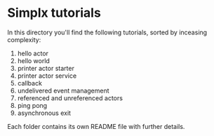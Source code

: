 # Simplx tutorials

In this directory you'll find the following tutorials, sorted by inceasing complexity:

1. hello actor
2. hello world 
3. printer actor starter
4. printer actor service
5. callback
6. undelivered event management
7. referenced and unreferenced actors
8. ping pong
9. asynchronous exit

Each folder contains its own README file with further details.
